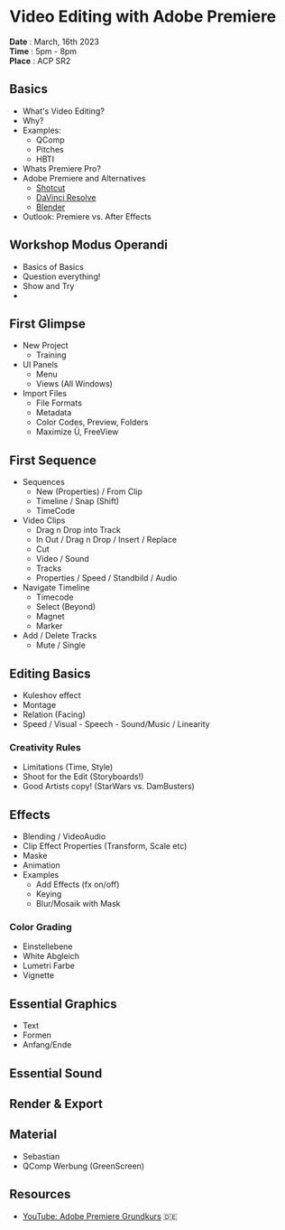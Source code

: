 # Video Editing with Adobe Premiere

**Date** : March, 16th 2023  
**Time** : 5pm - 8pm  
**Place** : ACP SR2

## Basics
- What's Video Editing?
- Why?
- Examples:
  - QComp
  - Pitches
  - HBTI
- Whats Premiere Pro?
- Adobe Premiere and Alternatives
  - [Shotcut](https://shotcut.org/)
  - [DaVinci Resolve](https://www.blackmagicdesign.com/de/products/davinciresolve)
  - [Blender](https://www.blender.org/)
- Outlook: Premiere vs. After Effects

## Workshop Modus Operandi
- Basics of Basics
- Question everything!
- Show and Try
- 

## First Glimpse
- New Project
  - Training
- UI Panels
  - Menu
  - Views (All Windows)
- Import Files
  - File Formats
  - Metadata
  - Color Codes, Preview, Folders
  - Maximize Ü, FreeView


## First Sequence
- Sequences
  - New (Properties) / From Clip
  - Timeline / Snap (Shift)
  - TimeCode
- Video Clips
  - Drag n Drop into Track
  - In Out / Drag n Drop / Insert / Replace
  - Cut
  - Video / Sound
  - Tracks
  - Properties / Speed / Standbild / Audio
- Navigate Timeline
  - Timecode
  - Select (Beyond)
  - Magnet
  - Marker
- Add / Delete Tracks
  - Mute / Single

## Editing Basics
- Kuleshov effect
- Montage
- Relation (Facing)
- Speed / Visual - Speech - Sound/Music / Linearity

### Creativity Rules
- Limitations (Time, Style)
- Shoot for the Edit (Storyboards!)
- Good Artists copy! (StarWars vs. DamBusters)

## Effects
- Blending / VideoAudio
- Clip Effect Properties (Transform, Scale etc)
- Maske
- Animation
- Examples
  - Add Effects (fx on/off)
  - Keying
  - Blur/Mosaik with Mask

### Color Grading
- Einstellebene
- White Abgleich
- Lumetri Farbe
- Vignette

## Essential Graphics
- Text
- Formen
- Anfang/Ende

## Essential Sound

## Render & Export

## Material
- Sebastian
- QComp Werbung (GreenScreen)

## Resources
- [YouTube: Adobe Premiere Grundkurs](https://www.youtube.com/watch?v=IIuWPH2QcI8) 🇩🇪


